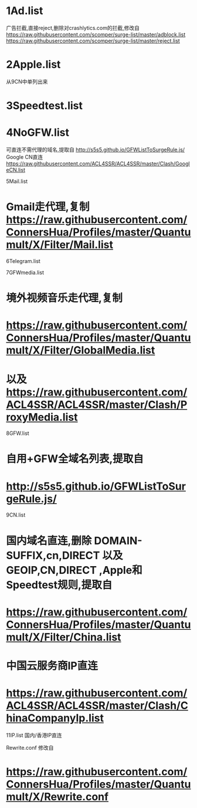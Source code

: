 
# 1Ad.list 
广告拦截,直接reject,删除对crashlytics.com的拦截,修改自
https://raw.githubusercontent.com/scomper/surge-list/master/adblock.list 
https://raw.githubusercontent.com/scomper/surge-list/master/reject.list

# 2Apple.list
从9CN中单列出来

# 3Speedtest.list

# 4NoGFW.list 
可直连不需代理的域名,提取自
http://s5s5.github.io/GFWListToSurgeRule.js/
Google CN直连
https://raw.githubusercontent.com/ACL4SSR/ACL4SSR/master/Clash/GoogleCN.list

5Mail.list 
# Gmail走代理,复制 https://raw.githubusercontent.com/ConnersHua/Profiles/master/Quantumult/X/Filter/Mail.list

6Telegram.list 

7GFWmedia.list 
# 境外视频音乐走代理,复制
# https://raw.githubusercontent.com/ConnersHua/Profiles/master/Quantumult/X/Filter/GlobalMedia.list 
# 以及 https://raw.githubusercontent.com/ACL4SSR/ACL4SSR/master/Clash/ProxyMedia.list

8GFW.list 
# 自用+GFW全域名列表,提取自
# http://s5s5.github.io/GFWListToSurgeRule.js/

9CN.list 
# 国内域名直连,删除 DOMAIN-SUFFIX,cn,DIRECT 以及 GEOIP,CN,DIRECT ,Apple和Speedtest规则,提取自
# https://raw.githubusercontent.com/ConnersHua/Profiles/master/Quantumult/X/Filter/China.list
# 中国云服务商IP直连
# https://raw.githubusercontent.com/ACL4SSR/ACL4SSR/master/Clash/ChinaCompanyIp.list

11IP.list 国内/香港IP直连

Rewrite.conf 修改自
# https://raw.githubusercontent.com/ConnersHua/Profiles/master/Quantumult/X/Rewrite.conf
